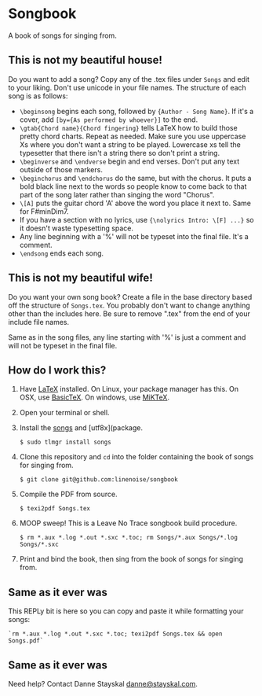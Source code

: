 Songbook
========

A book of songs for singing from.

This is not my beautiful house!
-------------------------------

Do you want to add a song? Copy any of the .tex files under `Songs` and edit to your liking. Don't use unicode in your file names. The structure of each song is as follows:

* `\beginsong` begins each song, followed by `{Author - Song Name}`. If it's a cover, add `[by={As performed by whoever}]` to the end.
* `\gtab{Chord name}{Chord fingering}` tells LaTeX how to build those pretty chord charts. Repeat as needed. Make sure you use uppercase Xs where you don't want a string to be played. Lowercase xs tell the typesetter that there isn't a string there so don't print a string.
* `\beginverse` and `\endverse` begin and end verses. Don't put any text outside of those markers.
* `\beginchorus` and `\endchorus` do the same, but with the chorus. It puts a bold black line next to the words so people know to come back to that part of the song later rather than singing the word "Chorus".
* `\[A]` puts the guitar chord 'A' above the word you place it next to. Same for F#minDim7.
* If you have a section with no lyrics, use `{\nolyrics Intro: \[F] ...}` so it doesn't waste typesetting space.
* Any line beginning with a '%' will not be typeset into the final file. It's a comment.
* `\endsong` ends each song.

This is not my beautiful wife!
------------------------------

Do you want your own song book? Create a file in the base directory based off the structure of `Songs.tex`. You probably don't want to change anything other than the includes here. Be sure to remove ".tex" from the end of your include file names.

Same as in the song files, any line starting with '%' is just a comment and will not be typeset in the final file.

How do I work this?
-------------------

1. Have [LaTeX](http://www.latex-project.org/get/) installed. On Linux, your package manager has this. On OSX, use [BasicTeX](https://www.tug.org/mactex/morepackages.html). On windows, use [MiKTeX](http://miktex.org/).
2. Open your terminal or shell.
3. Install the [songs](http://www.ctan.org/tex-archive/macros/latex/contrib/songs/) and [utf8x](package.

	`$ sudo tlmgr install songs`

4. Clone this repository and `cd` into the folder containing the book of songs for singing from.

	`$ git clone git@github.com:linenoise/songbook`

5. Compile the PDF from source.

	`$ texi2pdf Songs.tex`

6. MOOP sweep! This is a Leave No Trace songbook build procedure.

	`$ rm *.aux *.log *.out *.sxc *.toc; rm Songs/*.aux Songs/*.log Songs/*.sxc`

6. Print and bind the book, then sing from the book of songs for singing from.

Same as it ever was
-------------------

This REPLy bit is here so you can copy and paste it while formatting your songs:

	`rm *.aux *.log *.out *.sxc *.toc; texi2pdf Songs.tex && open Songs.pdf`

Same as it ever was
-------------------

Need help? Contact Danne Stayskal <danne@stayskal.com>.
